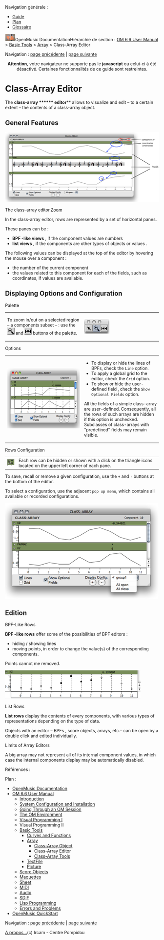 <div id="tplf" class="tplPage">

<div id="tplh">

<span class="hidden">Navigation générale : </span>

  - [<span>Guide</span>](OM-Documentation.md)
  - [<span>Plan</span>](OM-Documentation_1.md)
  - [<span>Glossaire</span>](OM-Documentation_2.md)

</div>

<div id="tplt">

![empty.gif](../tplRes/page/empty.gif)![logoom1.png](../res/logoom1.png)<span class="tplTi">OpenMusic
Documentation</span><span class="sw_outStack_navRoot"><span class="hidden">Hiérarchie
de section : </span>[<span>OM 6.6 User
Manual</span>](OM-User-Manual.md)<span class="stkSep"> \>
</span>[<span>Basic Tools</span>](BasicObjects.md)<span class="stkSep">
\> </span>[<span>Array</span>](ClassArray.md)<span class="stkSep"> \>
</span><span class="stkSel_yes"><span>Class-Array
Editor</span></span></span>

</div>

<div class="tplNav">

<span class="hidden">Navigation : </span>[<span>page
précédente</span>](ArrayObject.md "page précédente(Class-Array Object)")<span class="hidden">
| </span>[<span>page
suivante</span>](ArrayTools.md "page suivante(Class-Array Tools)")

</div>

<div id="tplc" class="tplc_out_yes">

<div style="text-align: center;">

**Attention**, votre navigateur ne supporte pas le **javascript** ou
celui-ci à été désactivé. Certaines fonctionnalités de ce guide sont
restreintes.

</div>

<div class="headCo">

# <span>Class-Array Editor</span>

<div class="headCo_co">

<div>

<div class="infobloc">

<div class="txt">

The **class-array ****** editor**** allows to visualize and edit – to a
certain extent – the contents of a class-array object.

</div>

</div>

<div class="part">

## <span>General Features</span>

<div class="part_co">

<div class="infobloc">

<div class="caption">

<div class="caption_co">

<div class="imgzFra" style="position: relative;">

![The class-array editor.](../res/array-ed_scr.png)

</div>

</div>

<div class="caption_ti">

The class-array
editor.[<span>Zoom</span>](../res/array-ed_scr_1.png "Zoom (nouvelle fenêtre)")

</div>

</div>

<div class="txt">

In the class-array editor, rows are represented by a set of horizontal
panes.

These panes can be :

  - <span> **BPF -like views** , if the component values are numbers
    </span>
  - <span> **list views** , if the components are other types of objects
    or values .</span>

The following values can be displayed at the top of the editor by
hovering the mouse over a component :

  - <span>the number of the current component </span>
  - <span> the values related to this component for each of the fields,
    such as coordinates, if values are available.</span>

</div>

</div>

</div>

</div>

<div class="part">

## <span>Displaying Options and Configuration</span>

<div class="part_co">

<div class="infobloc">

<div class="infobloc_ti">

<span>Palette</span>

</div>

<div class="txtRes">

<table>
<colgroup>
<col style="width: 50%" />
<col style="width: 50%" />
</colgroup>
<tbody>
<tr class="odd">
<td><div class="dk_txtRes_txt txt">
<p>To zoom in/out on a selected region – a components subset – : use the <span class="iconButton_tim"><img src="../res/zoom_icon.png" class="sfile_icon-png_icon-gif_icon" width="24" height="23" alt="zoom_icon.png" /></span> and <span class="iconButton_tim"><img src="../res/resizecurs_icon.png" class="sfile_icon-png_icon-gif_icon" width="24" height="23" alt="resizecurs_icon.png" /></span> buttons of the palette.</p>
</div></td>
<td><div class="caption">
<div class="caption_co">
<img src="../res/paletteeditor.png" width="84" height="52" alt="paletteeditor.png" />
</div>
</div></td>
</tr>
</tbody>
</table>

</div>

</div>

<div class="infobloc">

<div class="infobloc_ti">

<span>Options</span>

</div>

<div class="txtRes">

<table>
<colgroup>
<col style="width: 50%" />
<col style="width: 50%" />
</colgroup>
<tbody>
<tr class="odd">
<td><div class="caption">
<div class="caption_co">
<a href="../res/option2.png" class="overLnk" title="Cliquez pour agrandir"><img src="../res/option2_1.png" width="300" height="196" alt="option2_1.png" /></a>
</div>
</div></td>
<td><div class="dk_txtRes_txt txt">
<ul>
<li><span>To display or hide the lines of BPFs, check the <code class="textCheckBox_tl">Line</code> option.</span></li>
<li><span>To apply a global grid to the editor, check the <code class="textCheckBox_tl">Grid</code> option.</span></li>
<li><span> To show or hide the user-defined field , check the <code class="textCheckBox_tl">Show Optional Fields</code> option. </span></li>
</ul>
<p>All the fields of a simple class-array are user-defined. Consequently, all the rows of such arrays are hidden if this option is unchecked. Subclasses of class-arrays with "predefined" fields may remain visible.</p>
</div></td>
</tr>
</tbody>
</table>

</div>

</div>

<div class="infobloc">

<div class="infobloc_ti">

<span>Rows Configuration</span>

</div>

<div class="txt">

|                                                                                       |                                                                                                                   |
| ------------------------------------------------------------------------------------- | ----------------------------------------------------------------------------------------------------------------- |
| <span class="iconButton_tim">![openclose\_icon.png](../res/openclose_icon.png)</span> | Each row can be hidden or shown with a click on the triangle icons located on the upper left corner of each pane. |

</div>

<div class="txt">

To save, recall or remove a given configuration, use the `+` and `-`
buttons at the bottom of the editor.

To select a configuration, use the adjacent `pop up menu`, which
contains all available or recorded configurations.

</div>

<div class="caption">

<div class="caption_co">

![display-group.png](../res/display-group.png)

</div>

</div>

</div>

</div>

</div>

<div class="part">

## <span>Edition</span>

<div class="part_co">

<div class="infobloc">

<div class="infobloc_ti">

<span>BPF-Like Rows</span>

</div>

<div class="txt">

**BPF -like rows** offer some of the possibilities of BPF editors :

  - <span>hiding / showing lines</span>
  - <span>moving points, in order to change the value(s) of the
    corresponding components.</span>

Points cannot me removed.

</div>

<div class="caption">

<div class="caption_co">

![array-bpfed.png](../res/array-bpfed.png)

</div>

</div>

</div>

<div class="infobloc">

<div class="infobloc_ti">

<span>List Rows</span>

</div>

<div class="txt">

**List rows** display the contents of every components, with various
types of representations depending on the type of data.

Objects with an editor – BPFs , score objects, arrays, etc.– can be open
by a double click and edited individually.

</div>

</div>

<div class="bloc note">

<div class="bloc_ti note_ti">

<span>Limits of Array Editors</span>

</div>

<div class="txt">

A big array may not represent all of its internal component values, in
which case the internal components display may be automatically
disabled.

</div>

</div>

</div>

</div>

</div>

</div>

</div>

<span class="hidden">Références : </span>

</div>

<div id="tplo" class="tplo_out_yes">

<div class="tplOTp">

<div class="tplOBm">

<div id="mnuFrm">

<span class="hidden">Plan :</span>

<div id="mnuFrmUp" onmouseout="menuScrollTiTask.fSpeed=0;" onmouseover="if(menuScrollTiTask.fSpeed&gt;=0) {menuScrollTiTask.fSpeed=-2; scTiLib.addTaskNow(menuScrollTiTask);}" onclick="menuScrollTiTask.fSpeed-=2;" style="display: none;">

<span id="mnuFrmUpLeft">[](#)</span><span id="mnuFrmUpCenter"></span><span id="mnuFrmUpRight"></span>

</div>

<div id="mnuScroll">

  - [<span>OpenMusic Documentation</span>](OM-Documentation.md)
  - [<span>OM 6.6 User Manual</span>](OM-User-Manual.md)
      - [<span>Introduction</span>](00-Sommaire.md)
      - [<span>System Configuration and
        Installation</span>](Installation.md)
      - [<span>Going Through an OM Session</span>](Goingthrough.md)
      - [<span>The OM Environment</span>](Environment.md)
      - [<span>Visual Programming I</span>](BasicVisualProgramming.md)
      - [<span>Visual Programming
        II</span>](AdvancedVisualProgramming.md)
      - [<span>Basic Tools</span>](BasicObjects.md)
          - [<span>Curves and Functions</span>](CurvesAndFunctions.md)
          - [<span>Array</span>](ClassArray.md)
              - [<span>Class-Array Object</span>](ArrayObject.md)
              - <span id="i3" class="outLeftSel_yes"><span>Class-Array
                Editor</span></span>
              - [<span>Class-Array Tools</span>](ArrayTools.md)
          - [<span>TextFile</span>](textfile.md)
          - [<span>Picture</span>](Picture.md)
      - [<span>Score Objects</span>](ScoreObjects.md)
      - [<span>Maquettes</span>](Maquettes.md)
      - [<span>Sheet</span>](Sheet.md)
      - [<span>MIDI</span>](MIDI.md)
      - [<span>Audio</span>](Audio.md)
      - [<span>SDIF</span>](SDIF.md)
      - [<span>Lisp Programming</span>](Lisp.md)
      - [<span>Errors and Problems</span>](errors.md)
  - [<span>OpenMusic QuickStart</span>](QuickStart-Chapters.md)

</div>

<div id="mnuFrmDown" onmouseout="menuScrollTiTask.fSpeed=0;" onmouseover="if(menuScrollTiTask.fSpeed&lt;=0) {menuScrollTiTask.fSpeed=2; scTiLib.addTaskNow(menuScrollTiTask);}" onclick="menuScrollTiTask.fSpeed+=2;" style="display: none;">

<span id="mnuFrmDownLeft">[](#)</span><span id="mnuFrmDownCenter"></span><span id="mnuFrmDownRight"></span>

</div>

</div>

</div>

</div>

</div>

<div class="tplNav">

<span class="hidden">Navigation : </span>[<span>page
précédente</span>](ArrayObject.md "page précédente(Class-Array Object)")<span class="hidden">
| </span>[<span>page
suivante</span>](ArrayTools.md "page suivante(Class-Array Tools)")

</div>

<div id="tplb">

[<span>A propos...</span>](OM-Documentation_3.md)(c) Ircam - Centre
Pompidou

</div>

</div>
